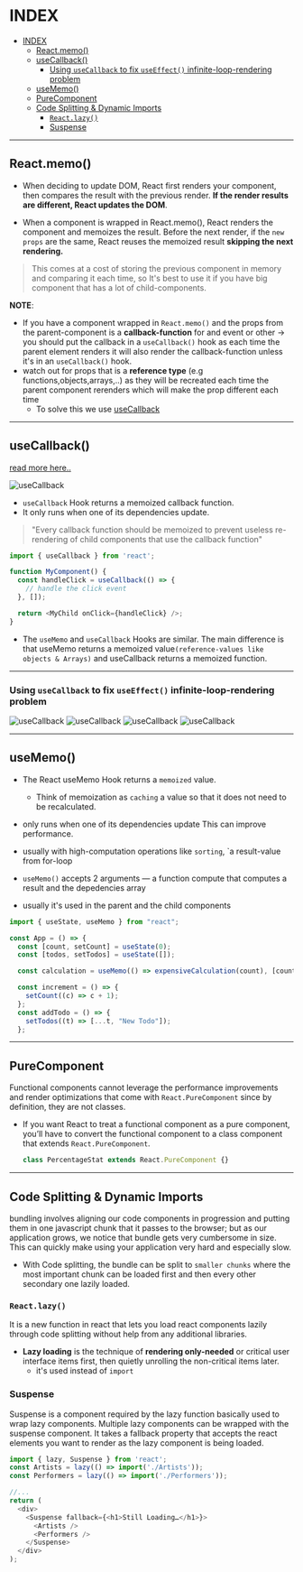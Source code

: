 # INDEX

- [INDEX](#index)
  - [React.memo()](#reactmemo)
  - [useCallback()](#usecallback)
    - [Using `useCallback` to fix `useEffect()` infinite-loop-rendering problem](#using-usecallback-to-fix-useeffect-infinite-loop-rendering-problem)
  - [useMemo()](#usememo)
  - [PureComponent](#purecomponent)
  - [Code Splitting \& Dynamic Imports](#code-splitting--dynamic-imports)
    - [`React.lazy()`](#reactlazy)
    - [Suspense](#suspense)

---

## React.memo()

- When deciding to update DOM, React first renders your component, then compares the result with the previous render. **If the render results are different, React updates the DOM**.

- When a component is wrapped in React.memo(), React renders the component and memoizes the result. Before the next render, if the `new props` are the same, React reuses the memoized result **skipping the next rendering.**

> This comes at a cost of storing the previous component in memory and comparing it each time, so It's best to use it if you have big component that has a lot of child-components.

**NOTE**:

- If you have a component wrapped in `React.memo()` and the props from the parent-component is a **callback-function** for and event or other -> you should put the callback in a `useCallback()` hook as each time the parent element renders it will also render the callback-function unless it's in an `useCallback()` hook.
- watch out for props that is a **reference type** (e.g functions,objects,arrays,..) as they will be recreated each time the parent component rerenders which will make the prop different each time
  - To solve this we use [useCallback](#usecallback)

---

## useCallback()

[read more here..](https://dmitripavlutin.com/dont-overuse-react-usecallback/)

![useCallback](./img/useCallback.png)

- `useCallback` Hook returns a memoized callback function.
- It only runs when one of its dependencies update.

> "Every callback function should be memoized to prevent useless re-rendering of child components that use the callback function"

```js
import { useCallback } from 'react';

function MyComponent() {
  const handleClick = useCallback(() => {
    // handle the click event
  }, []);

  return <MyChild onClick={handleClick} />;
}
```

- The `useMemo` and `useCallback` Hooks are similar. The main difference is that useMemo returns a memoized value`(reference-values like objects & Arrays)` and useCallback returns a memoized function.

---

### Using `useCallback` to fix `useEffect()` infinite-loop-rendering problem

![useCallback](./img/useCallback-1.png)
![useCallback](./img/useCallback-2.png)
![useCallback](./img/useCallback-3.png)
![useCallback](./img/useCallback-4.png)

---

## useMemo()

- The React useMemo Hook returns a `memoized` value.
  - Think of memoization as `caching` a value so that it does not need to be recalculated.
- only runs when one of its dependencies update This can improve performance.
- usually with high-computation operations like `sorting`, `a result-value from for-loop

- `useMemo()` accepts 2 arguments — a function compute that computes a result and the depedencies array

- usually it's used in the parent and the child components

```js
import { useState, useMemo } from "react";

const App = () => {
  const [count, setCount] = useState(0);
  const [todos, setTodos] = useState([]);

  const calculation = useMemo(() => expensiveCalculation(count), [count]);

  const increment = () => {
    setCount((c) => c + 1);
  };
  const addTodo = () => {
    setTodos((t) => [...t, "New Todo"]);
  };
```

---

## PureComponent

Functional components cannot leverage the performance improvements and render optimizations that come with `React.PureComponent` since by definition, they are not classes.

- If you want React to treat a functional component as a pure component, you’ll have to convert the functional component to a class component that extends `React.PureComponent`.

  ```js
  class PercentageStat extends React.PureComponent {}
  ```

---

## Code Splitting & Dynamic Imports

bundling involves aligning our code components in progression and putting them in one javascript chunk that it passes to the browser; but as our application grows, we notice that bundle gets very cumbersome in size. This can quickly make using your application very hard and especially slow.

- With Code splitting, the bundle can be split to `smaller chunks` where the most important chunk can be loaded first and then every other secondary one lazily loaded.

### `React.lazy()`

It is a new function in react that lets you load react components lazily through code splitting without help from any additional libraries.

- **Lazy loading** is the technique of **rendering only-needed** or critical user interface items first, then quietly unrolling the non-critical items later.
  - it's used instead of `import`

### Suspense

Suspense is a component required by the lazy function basically used to wrap lazy components. Multiple lazy components can be wrapped with the suspense component. It takes a fallback property that accepts the react elements you want to render as the lazy component is being loaded.

```js
import { lazy, Suspense } from 'react';
const Artists = lazy(() => import('./Artists'));
const Performers = lazy(() => import('./Performers'));

//...
return (
  <div>
    <Suspense fallback={<h1>Still Loading…</h1>}>
      <Artists />
      <Performers />
    </Suspense>
  </div>
);
```
